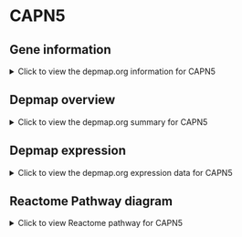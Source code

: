 <h1>CAPN5</h1>

<h2>Gene information</h2>
<details>
  <summary>Click to view the depmap.org information for CAPN5</summary>
  <iframe src="https://depmap.org/portal/gene/CAPN5?tab=about" style="border:none;width:100%;height:800px"></iframe>
</details>

<h2>Depmap overview</h2>
<details>
  <summary>Click to view the depmap.org summary for CAPN5</summary>
  <iframe src="https://depmap.org/portal/gene/CAPN5?tab=overview" style="border:none;width:100%;height:800px"></iframe>
</details>

<h2>Depmap expression</h2>
<details>
  <summary>Click to view the depmap.org expression data for CAPN5</summary>
  <iframe src="https://depmap.org/portal/gene/CAPN5?tab=characterization" style="border:none;width:100%;height:800px"></iframe>
</details>



<h2>Reactome Pathway diagram</h2>
<details>
  <summary>Click to view Reactome pathway for CAPN5</summary>
  <p>Degradation of the extracellular matrix</p>
  <iframe src="https://reactome.org/PathwayBrowser/#/R-HSA-1474228" style="border:none;width:100%;height:800px"></iframe>
</details>



